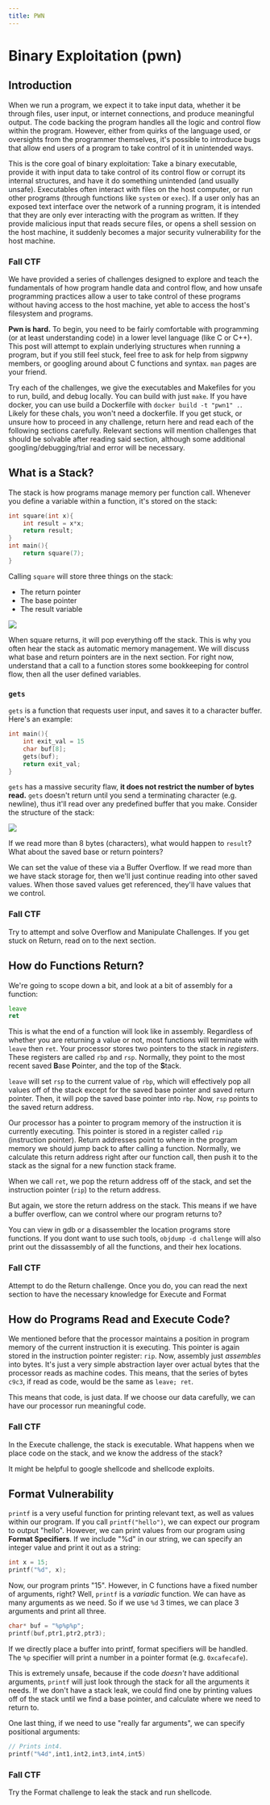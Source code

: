 ```yaml
---
title: PWN
---
```

# Binary Exploitation (pwn)

## Introduction
When we run a program, we expect it to take input data, whether it be through files, user input, or internet connections, and produce meaningful output. The code backing the program handles all the logic and control flow within the program. However, either from quirks of the language used, or oversights from the programmer themselves, it's possible to introduce bugs that allow end users of a program to take control of it in unintended ways.

This is the core goal of binary exploitation: Take a binary executable, provide it with input data to take control of its control flow or corrupt its internal structures, and have it do something unintended (and usually unsafe). Executables often interact with files on the host computer, or run other programs (through functions like `system` or `exec`). If a user only has an exposed text interface over the network of a running program, it is intended that they are only ever interacting with the program as written. If they provide malicious input that reads secure files, or opens a shell session on the host machine, it suddenly becomes a major security vulnerability for the host machine.

### Fall CTF
We have provided a series of challenges designed to explore and teach the fundamentals of how program handle data and control flow, and how unsafe programming practices allow a user to take control of these programs without having access to the host machine, yet able to access the host's filesystem and programs.

**Pwn is hard.** To begin, you need to be fairly comfortable with programming (or at least understanding code) in a lower level language (like C or C++). This post will attempt to explain underlying structures when running a program, but if you still feel stuck, feel free to ask for help from sigpwny members, or googling around about C functions and syntax. `man` pages are your friend.

Try each of the challenges, we give the executables and Makefiles for you to run, build, and debug locally. You can build with just `make`. If you have docker, you can use build a Dockerfile with `docker build -t "pwn1" .`. Likely for these chals, you won't need a dockerfile. If you get stuck, or unsure how to proceed in any challenge, return here and read each of the following sections carefully. Relevant sections will mention challenges that should be solvable after reading said section, although some additional googling/debugging/trial and error will be necessary.

## What is a Stack?
The stack is how programs manage memory per function call. Whenever you define a variable within a function, it's stored on the stack:
```c
int square(int x){
    int result = x*x;
    return result;
}
int main(){
    return square(7);
}
```

Calling `square` will store three things on the stack:
- The return pointer
- The base pointer
- The result variable
  

![](guides/fallctf-2023/images/pwn/stack.png)



When square returns, it will pop everything off the stack. This is why you often hear the stack as automatic memory management. We will discuss what base and return pointers are in the next section. For right now, understand that a call to a function stores some bookkeeping for control flow, then all the user defined variables.

### `gets`
`gets` is a function that requests user input, and saves it to a character buffer. Here's an example:

```c
int main(){
    int exit_val = 15
    char buf[8];
    gets(buf);
    return exit_val;
}
```

`gets` has a massive security flaw, **it does not restrict the number of bytes read.** `gets` doesn't return until you send a terminating character (e.g. newline), thus it'll read over any predefined buffer that you make. Consider the structure of the stack:

![](guides/fallctf-2023/images/pwn/gets.png)

If we read more than 8 bytes (characters), what would happen to `result`? What about the saved base or return pointers?

We can set the value of these via a Buffer Overflow. If we read more than we have stack storage for, then we'll just continue reading into other saved values. When those saved values get referenced, they'll have values that we control.


### Fall CTF
Try to attempt and solve Overflow and Manipulate Challenges. If you get stuck on Return, read on to the next section.
## How do Functions Return?
We're going to scope down a bit, and look at a bit of assembly for a function:
```asm
leave
ret
```
This is what the end of a function will look like in assembly. Regardless of whether you are returning a value or not, most functions will terminate with `leave` then `ret`. Your processor stores two pointers to the stack in *registers*. These registers are called `rbp` and `rsp`. Normally, they point to the most recent saved **B**ase **P**ointer, and the top of the **S**tack.

`leave` will set `rsp` to the current value of `rbp`, which will effectively pop all values off of the stack except for the saved base pointer and saved return pointer. Then, it will pop the saved base pointer into `rbp`. Now, `rsp` points to the saved return address.

Our processor has a pointer to program memory of the instruction it is currently executing. This pointer is stored in a register called `rip` (instruction pointer). Return addresses point to where in the program memory we should jump back to after calling a function. Normally, we calculate this return address right after our function call, then push it to the stack as the signal for a new function stack frame.

When we call `ret`, we pop the return address off of the stack, and set the instruction pointer (`rip`) to the return address.

But again, we store the return address on the stack. This means if we have a buffer overflow, can we control where our program returns to?

You can view in gdb or a disassembler the location programs store functions. If you dont want to use such tools, `objdump -d challenge` will also print out the dissassembly of all the functions, and their hex locations.

### Fall CTF
Attempt to do the Return challenge. Once you do, you can read the next section to have the necessary knowledge for Execute and Format 

## How do Programs Read and Execute Code?
We mentioned before that the processor maintains a position in program memory of the current instruction it is executing. This pointer is again stored in the instruction pointer register: `rip`. Now, assembly just *assembles* into bytes. It's just a very simple abstraction layer over actual bytes that the processor reads as machine codes. This means, that the series of bytes `c9c3`, if read as code, would be the same as `leave; ret`.

This means that code, is just data. If we choose our data carefully, we can have our processor run meaningful code.

### Fall CTF

In the Execute challenge, the stack is executable. What happens when we place code on the stack, and we know the address of the stack?

It might be helpful to google shellcode and shellcode exploits.


## Format Vulnerability
`printf` is a very useful function for printing relevant text, as well as values within our program. If you call `printf("hello")`, we can expect our program to output "hello". However, we can print values from our program using **Format Specifiers**. If we include "%d" in our string, we can specify an integer value and print it out as a string:

```c
int x = 15;
printf("%d", x);
```
Now, our program prints "15". However, in C functions have a fixed number of arguments, right? Well, `printf` is a *variadic* function. We can have as many arguments as we need. So if we use `%d` 3 times, we can place 3 arguments and print all three.

```c
char* buf = "%p%p%p";
printf(buf,ptr1,ptr2,ptr3);
```
If we directly place a buffer into printf, format specifiers will be handled. The `%p` specifier will print a number in a pointer format (e.g. `0xcafecafe`).

This is extremely unsafe, because if the code *doesn't* have additional arguments, `printf` will just look through the stack for all the arguments it needs. If we don't have a stack leak, we could find one by printing values off of the stack until we find a base pointer, and calculate where we need to return to.

One last thing, if we need to use "really far arguments", we can specify positional arguments:

```c
// Prints int4.
printf("%4d",int1,int2,int3,int4,int5)
```

### Fall CTF
Try the Format challenge to leak the stack and run shellcode.
